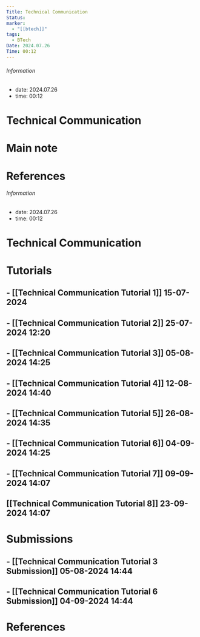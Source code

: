 ```yaml
---
Title: Technical Communication
Status: 
marker:
  - "[[btech]]"
tags:
  - BTech
Date: 2024.07.26
Time: 00:12
---
```

###### Information
- date: 2024.07.26
- time: 00:12

# Technical Communication

# Main note

# References

###### Information
- date: 2024.07.26
- time: 00:12

# Technical Communication

# Tutorials

## - [[Technical Communication Tutorial 1]] 15-07-2024
## - [[Technical Communication Tutorial 2]] 25-07-2024 12:20
## - [[Technical Communication Tutorial 3]] 05-08-2024 14:25
## - [[Technical Communication Tutorial 4]] 12-08-2024 14:40
## - [[Technical Communication Tutorial 5]] 26-08-2024 14:35
## - [[Technical Communication Tutorial 6]] 04-09-2024 14:25
## - [[Technical Communication Tutorial 7]] 09-09-2024 14:07
## [[Technical Communication Tutorial 8]] 23-09-2024 14:07
# Submissions

## - [[Technical Communication Tutorial 3 Submission]] 05-08-2024 14:44
## - [[Technical Communication Tutorial 6 Submission]] 04-09-2024 14:44

# References
